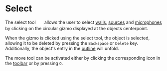 # Select

The select tool <img style="vertical-align:middle" src="images/select.png" alt="Select Tool Icon" height="20em"/> allows the user to select [walls](../objects/walls.md), [sources](../objects/source.md) and [microphones](../objects/microphone.md) by clicking on the circular gizmo displayed at the objects centerpoint.

When the gizmo is clicked using the select tool, the object is selected, allowing it to be deleted by pressing the `Backspace` or `Delete` key. Additionally, the object's entry in the [outline](../ui/outline.md) will unfold.

The move tool can be activated either by clicking the corresponding icon in the [toolbar](../ui/toolbar.md) or by pressing `Q`.